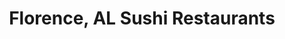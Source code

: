 ---
layout: city
title: Florence, AL Sushi Restaurants
permalink: /alabama/florence/
stateAbbr: AL
stateName: Alabama
cityName: Florence

---